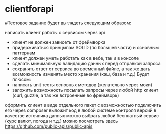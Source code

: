 # clientforapi

#Тестовое задание будет выглядеть следующим образом:

написать клиент работы с сервисом через api
- клиент не должен зависеть от фреймворка
- придерживаться принцыпам SOLID (по большей части) и основным паттернам
- клиент должен уметь работать как в вебе, так и в консоле
- сделать минимальную валидацию данных перед отправкой запроса
- сохранять ответ от сервиса во временный файле, а так же дать возможность изменять место хранения (кэш, база и т.д.)
  Будет плюсом:
- написать unit тесты основных методов (желательно через моки)
- заложить возможность посылать запросы через любой http клиент (curl, guzzle, а так же встроенные во фреймворк)


оформить клиент в виде отдельного пакет с возможностью подключить его через composer
выложит код в любой системе контроля версий
в качестве источника данных можно выбрать любой бесплатный сервис (курс валют, погода и т.д.)
можно посмотреть здесь https://github.com/public-apis/public-apis